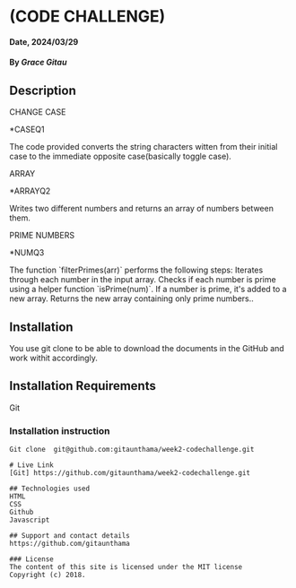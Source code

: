 # (CODE CHALLENGE)

#### Date, 2024/03/29

#### By *Grace Gitau*


## Description
  CHANGE CASE

  *CASEQ1
  <p>The code provided converts the string characters witten from their initial case to the immediate opposite case(basically toggle case).</p>

   ARRAY 

  *ARRAYQ2
  <p>Writes two different numbers and returns an array of numbers between them.</p>

  PRIME NUMBERS

  *NUMQ3

<p> The function `filterPrimes(arr)` performs the following steps:
 Iterates through each number in the input array.
 Checks if each number is prime using a helper function `isPrime(num)`.
 If a number is prime, it's added to a new array.
 Returns the new array containing only prime numbers..</p>


## Installation
You use git clone to be able to download the documents in the GitHub and work withit accordingly.

## Installation Requirements
Git

### Installation instruction
```
Git clone  git@github.com:gitaunthama/week2-codechallenge.git

# Live Link
[Git] https://github.com/gitaunthama/week2-codechallenge.git

## Technologies used
HTML
CSS
Github
Javascript

## Support and contact details
https://github.com/gitaunthama

### License
The content of this site is licensed under the MIT license
Copyright (c) 2018.




















